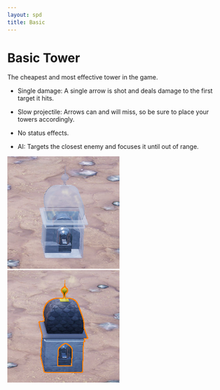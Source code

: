 ```yaml
---
layout: spd
title: Basic
---
```


# Basic Tower

The cheapest and most effective tower in the game.

* Single damage: A single arrow is shot and deals damage to the first target it hits.

* Slow projectile: Arrows can and will miss, so be sure to place your towers accordingly.

* No status effects.

* AI: Targets the closest enemy and focuses it until out of range.

<img src="/assets/images/spd/tower-basic-unbuilt.jpg" width="256" height="256">
<img src="/assets/images/spd/tower-basic.jpg" width="256" height="256">
